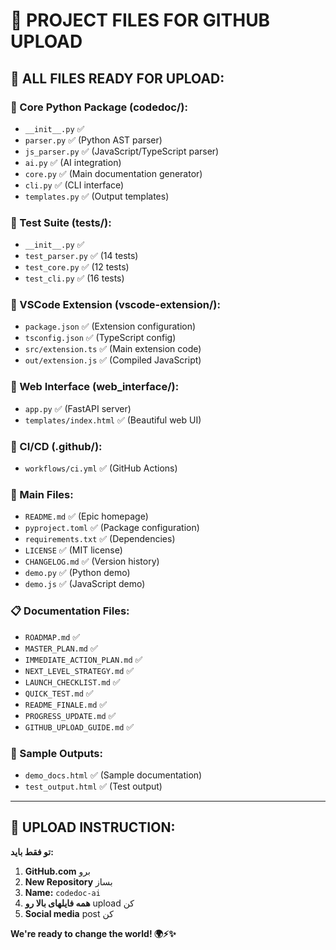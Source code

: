# 📁 PROJECT FILES FOR GITHUB UPLOAD

## 🎯 **ALL FILES READY FOR UPLOAD:**

### **📂 Core Python Package (codedoc/):**
- `__init__.py` ✅
- `parser.py` ✅ (Python AST parser)
- `js_parser.py` ✅ (JavaScript/TypeScript parser)
- `ai.py` ✅ (AI integration)
- `core.py` ✅ (Main documentation generator)
- `cli.py` ✅ (CLI interface)
- `templates.py` ✅ (Output templates)

### **📂 Test Suite (tests/):**
- `__init__.py` ✅
- `test_parser.py` ✅ (14 tests)
- `test_core.py` ✅ (12 tests)
- `test_cli.py` ✅ (16 tests)

### **📂 VSCode Extension (vscode-extension/):**
- `package.json` ✅ (Extension configuration)
- `tsconfig.json` ✅ (TypeScript config)
- `src/extension.ts` ✅ (Main extension code)
- `out/extension.js` ✅ (Compiled JavaScript)

### **📂 Web Interface (web_interface/):**
- `app.py` ✅ (FastAPI server)
- `templates/index.html` ✅ (Beautiful web UI)

### **📂 CI/CD (.github/):**
- `workflows/ci.yml` ✅ (GitHub Actions)

### **📄 Main Files:**
- `README.md` ✅ (Epic homepage)
- `pyproject.toml` ✅ (Package configuration)
- `requirements.txt` ✅ (Dependencies)
- `LICENSE` ✅ (MIT license)
- `CHANGELOG.md` ✅ (Version history)
- `demo.py` ✅ (Python demo)
- `demo.js` ✅ (JavaScript demo)

### **📋 Documentation Files:**
- `ROADMAP.md` ✅
- `MASTER_PLAN.md` ✅
- `IMMEDIATE_ACTION_PLAN.md` ✅
- `NEXT_LEVEL_STRATEGY.md` ✅
- `LAUNCH_CHECKLIST.md` ✅
- `QUICK_TEST.md` ✅
- `README_FINALE.md` ✅
- `PROGRESS_UPDATE.md` ✅
- `GITHUB_UPLOAD_GUIDE.md` ✅

### **🎨 Sample Outputs:**
- `demo_docs.html` ✅ (Sample documentation)
- `test_output.html` ✅ (Test output)

---

## 🚀 **UPLOAD INSTRUCTION:**

**تو فقط باید:**

1. **GitHub.com** برو
2. **New Repository** بساز
3. **Name:** `codedoc-ai`
4. **همه فایلهای بالا رو** upload کن
5. **Social media** post کن

**We're ready to change the world! 🌍⚡✨** 
